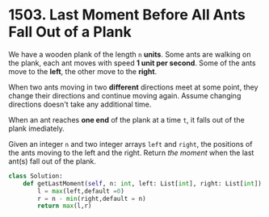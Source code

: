 # 1503. Last Moment Before All Ants Fall Out of a Plank

We have a wooden plank of the length `n` **units**. Some ants are walking on the plank, each ant moves with speed **1 unit per second**. Some of the ants move to the **left**, the other move to the **right**.

When two ants moving in two **different** directions meet at some point, they change their directions and continue moving again. Assume changing directions doesn't take any additional time.

When an ant reaches **one end** of the plank at a time `t`, it falls out of the plank imediately.

Given an integer `n` and two integer arrays `left` and `right`, the positions of the ants moving to the left and the right. Return _the moment_ when the last ant\(s\) fall out of the plank.

```python
class Solution:
    def getLastMoment(self, n: int, left: List[int], right: List[int]) -> int:
        l = max(left,default =0)
        r = n - min(right,default = n)
        return max(l,r)
```

